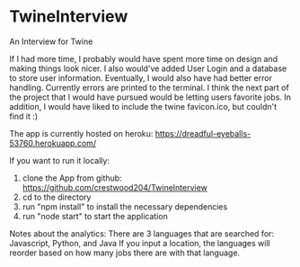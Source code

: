 # TwineInterview
An Interview for Twine

If I had more time, I probably would have spent more time on design and making things look nicer.
I also would've added User Login and a database to store user information.
Eventually, I would also have had better error handling. Currently errors are printed to the terminal.
I think the next part of the project that I would have pursued would be letting users favorite jobs.
In addition, I would have liked to include the twine favicon.ico, but couldn't find it :)

The app is currently hosted on heroku: https://dreadful-eyeballs-53760.herokuapp.com/

If you want to run it locally:
  1. clone the App from github: https://github.com/crestwood204/TwineInterview
  2. cd to the directory
  3. run "npm install" to install the necessary dependencies
  4. run "node start" to start the application


Notes about the analytics:
  There are 3 languages that are searched for: Javascript, Python, and Java
  If you input a location, the languages will reorder based on how many jobs there are with that language.
